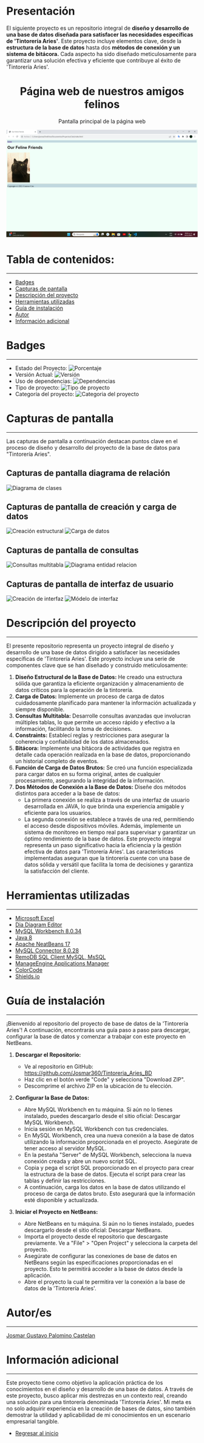 # Presentación

El siguiente proyecto es un repositorio integral de **diseño y desarrollo de una base de datos diseñada para satisfacer las necesidades específicas de 'Tintorería Aries'**. Este proyecto incluye elementos clave, desde la **estructura de la base de datos** hasta dos **métodos de conexión y un sistema de bitácora.** Cada aspecto ha sido diseñado meticulosamente para garantizar una solución efectiva y eficiente que contribuye al éxito de 'Tintorería Aries'.

<h1 align="center"> Página web de nuestros amigos felinos </h1>
<p align="center"> Pantalla principal de la página web </p>
<p align="center"><img src="README/1_Interfaz_Usuario.png"/></p>

# Tabla de contenidos:

---

- [Badges](#badges)
- [Capturas de pantalla](#capturas-de-pantalla)
- [Descripción del proyecto](#descripción-del-proyecto)
- [Herramientas utilizadas](#herramientas-utilizadas)
- [Guía de instalación](#guía-de-instalación)
- [Autor](#autores)
- [Información adicional](#información-adicional)

# Badges

---

- Estado del Proyecto: ![Porcentaje](https://img.shields.io/badge/Porcentaje-100%25-green)
- Versión Actual: ![Versión](https://img.shields.io/badge/Versi%C3%B3n-1.12.1-%23AED6F1)
- Uso de dependencias: ![Dependencias](https://img.shields.io/badge/Depentencias-Ninguna-%23F9853F)
- Tipo de proyecto: ![Tipo de proyecto](https://img.shields.io/badge/Tipo%20de%20proyecto-Base%20de%20datos-%23EBDEF0)
- Categoría del proyecto: ![Categoria del proyecto](https://img.shields.io/badge/Categor%C3%ADa-Pagina%20web%20-%23FAD7A0%20)

# Capturas de pantalla

---

Las capturas de pantalla a continuación destacan puntos clave en el proceso de diseño y desarrollo del proyecto de la base de datos para "Tintorería Aries".

## Capturas de pantalla diagrama de relación

![Diagrama de clases](README/2_Diagrama_Clases.jpg)

## Capturas de pantalla de creación y carga de datos

![Creación estructural](README/3_Creacion_BD.jpg)
![Carga de datos](README/4_Carga_Datos.jpg)

## Capturas de pantalla de consultas

![Consultas multitabla](README/5_Consultas_BD.jpg)
![Diagrama entidad relacion](README/6_Diagrama_ER.jpg)

## Capturas de pantalla de interfaz de usuario

![Creación de interfaz](README/7_Interfaz_Java.jpg)
![Módelo de interfaz](README/8_Modelo_Interfaz.jpg)

# Descripción del proyecto

---

El presente repositorio representa un proyecto integral de diseño y desarrollo de una base de datos dirigido a satisfacer las necesidades específicas de 'Tintorería Aries'. Este proyecto incluye una serie de componentes clave que se han diseñado y construido meticulosamente:

1. **Diseño Estructural de la Base de Datos:** He creado una estructura sólida que garantiza la eficiente organización y almacenamiento de datos críticos para la operación de la tintorería.
2. **Carga de Datos:** Implemente un proceso de carga de datos cuidadosamente planificado para mantener la información actualizada y siempre disponible.
3. **Consultas Multitabla:** Desarrolle consultas avanzadas que involucran múltiples tablas, lo que permite un acceso rápido y efectivo a la información, facilitando la toma de decisiones.
4. **Constraints:** Establecí reglas y restricciones para asegurar la coherencia y confiabilidad de los datos almacenados.
5. **Bitácora:** Implemente una bitácora de actividades que registra en detalle cada operación realizada en la base de datos, proporcionando un historial completo de eventos.
6. **Función de Carga de Datos Brutos:** Se creó una función especializada para cargar datos en su forma original, antes de cualquier procesamiento, asegurando la integridad de la información.
7. **Dos Métodos de Conexión a la Base de Datos:** Diseñe dos métodos distintos para acceder a la base de datos:
   - La primera conexión se realiza a través de una interfaz de usuario desarrollada en JAVA, lo que brinda una experiencia amigable y eficiente para los usuarios.
   - La segunda conexión se establece a través de una red, permitiendo el acceso desde dispositivos móviles. Además, implemente un sistema de monitoreo en tiempo real para supervisar y garantizar un óptimo rendimiento de la base de datos.
     Este proyecto integral representa un paso significativo hacia la eficiencia y la gestión efectiva de datos para 'Tintorería Aries'. Las características implementadas aseguran que la tintorería cuente con una base de datos sólida y versátil que facilita la toma de decisiones y garantiza la satisfacción del cliente.

# Herramientas utilizadas

---

- [Microsoft Excel](https://www.microsoft.com/es-mx/microsoft-365/excel)
- [Dia Diagram Editor](http://dia-installer.de/download/index.html.en)
- [MySQL Workbench 8.0.34](https://dev.mysql.com/downloads/workbench/)
- [Java 8](https://www.java.com/es/download/ie_manual.jsp)
- [Apache NeatBeans 17](https://netbeans.apache.org/download/nb17/)
- [MySQL Connector 8.0.28](https://dev.mysql.com/doc/relnotes/connector-j/8.0/en/news-8-0-28.html)
- [RemoDB SQL Client MySQL, MsSQL](https://play.google.com/store/apps/details?id=com.kriskast.remotedb&hl=es_MX&gl=US)
- [ManageEngine Applications Manager](https://www.manageengine.com/latam/applications_manager/monitoreo-de-base-de-datos.html)
- [ColorCode](https://htmlcolorcodes.com/es/)
- [Shields.io](https://shields.io/badges/static-badge)

# Guía de instalación

---

¡Bienvenido al repositorio del proyecto de base de datos de la 'Tintorería Aries'! A continuación, encontrarás una guía paso a paso para descargar, configurar la base de datos y comenzar a trabajar con este proyecto en NetBeans.

1. **Descargar el Repositorio:**

   - Ve al repositorio en GitHub: https://github.com/Josmar360/Tintoreria_Aries_BD
   - Haz clic en el botón verde "Code" y selecciona "Download ZIP".
   - Descomprime el archivo ZIP en la ubicación de tu elección.

2. **Configurar la Base de Datos:**

   - Abre MySQL Workbench en tu máquina. Si aún no lo tienes instalado, puedes descargarlo desde el sitio oficial: Descargar MySQL Workbench.
   - Inicia sesión en MySQL Workbench con tus credenciales.
   - En MySQL Workbench, crea una nueva conexión a la base de datos utilizando la información proporcionada en el proyecto. Asegúrate de tener acceso al servidor MySQL.
   - En la pestaña "Server" de MySQL Workbench, selecciona la nueva conexión creada y abre un nuevo script SQL.
   - Copia y pega el script SQL proporcionado en el proyecto para crear la estructura de la base de datos. Ejecuta el script para crear las tablas y definir las restricciones.
   - A continuación, carga los datos en la base de datos utilizando el proceso de carga de datos bruto. Esto asegurará que la información esté disponible y actualizada.

3. **Iniciar el Proyecto en NetBeans:**

   - Abre NetBeans en tu máquina. Si aún no lo tienes instalado, puedes descargarlo desde el sitio oficial: Descargar NetBeans.
   - Importa el proyecto desde el repositorio que descargaste previamente. Ve a "File" > "Open Project" y selecciona la carpeta del proyecto.
   - Asegúrate de configurar las conexiones de base de datos en NetBeans según las especificaciones proporcionadas en el proyecto. Esto te permitirá acceder a la base de datos desde la aplicación.
   - Abre el proyecto la cual te permitira ver la conexión a la base de datos de la 'Tintorería Aries'.

# Autor/es

---

[Josmar Gustavo Palomino Castelan](https://linktr.ee/josmar360)

# Información adicional

---

Este proyecto tiene como objetivo la aplicación práctica de los conocimientos en el diseño y desarrollo de una base de datos. A través de este proyecto, busco aplicar mis destrezas en un contexto real, creando una solución para una tintorería denominada 'Tintorería Aries'. Mi meta es no solo adquirir experiencia en la creación de bases de datos, sino también demostrar la utilidad y aplicabilidad de mi conocimientos en un escenario empresarial tangible.

- [Regresar al inicio](#presentación)
